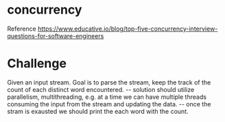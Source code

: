 # concurrency
Reference https://www.educative.io/blog/top-five-concurrency-interview-questions-for-software-engineers

# Challenge
Given an input stream. Goal is to parse the stream, keep the track of the count of each distinct word encountered.
-- solution should utilize parallelism, multithreading, e.g. at a time we can have multiple threads consuming the input from the stream and updating the data.
-- once the stram is exausted we should print the each word with the count.


